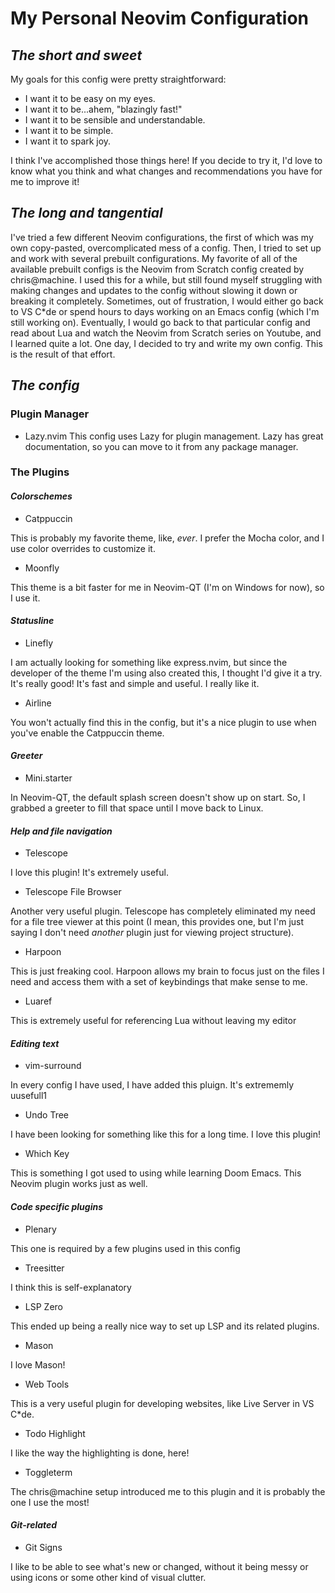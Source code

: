 # My Personal Neovim Configuration

## *The short and sweet*
My goals for this config were pretty straightforward:

- I want it to be easy on my eyes. 
- I want it to be...ahem, "blazingly fast!"
- I want it to be sensible and understandable.
- I want it to be simple.
- I want it to spark joy.

I think I've accomplished those things here! If you decide to try it, I'd love to know what you think and what changes and 
recommendations you have for me to improve it!

## *The long and tangential*
I've tried a few different Neovim configurations, the first of which was my own copy-pasted, overcomplicated mess of a config.
Then, I tried to set up and work with several prebuilt configurations. My favorite of all of the available prebuilt configs is
the Neovim from Scratch config created by chris@machine. I used this for a while, but still found myself struggling with making
changes and updates to the config without slowing it down or breaking it completely. Sometimes, out of frustration, I would either
go back to VS C*de or spend hours to days working on an Emacs config (which I'm still working on). Eventually, I would go back to
that particular config and read about Lua and watch the Neovim from Scratch series on Youtube, and I learned quite a lot. One day,
I decided to try and write my own config. This is the result of that effort.

## *The config*

### Plugin Manager

- Lazy.nvim
This config uses Lazy for plugin management. Lazy has great documentation, so you can move to it from any package manager.

### The Plugins

#### *Colorschemes*

- Catppuccin

This is probably my favorite theme, like, *ever*. I prefer the Mocha color, and I use color overrides to customize it.

- Moonfly

This theme is a bit faster for me in Neovim-QT (I'm on Windows for now), so I use it. 

#### *Statusline*

- Linefly

I am actually looking for something like express.nvim, but since the developer of the theme I'm using also created this,
I thought I'd give it a try. It's really good! It's fast and simple and useful. I really like it.

- Airline

You won't actually find this in the config, but it's a nice plugin to use when you've enable the Catppuccin theme.

#### *Greeter*

- Mini.starter

In Neovim-QT, the default splash screen doesn't show up on start. So, I grabbed a greeter to fill that space until I move back to Linux.

#### *Help and file navigation*

- Telescope

I love this plugin! It's extremely useful.

- Telescope File Browser

Another very useful plugin. Telescope has completely eliminated my need for a file tree viewer at this point (I mean, this provides
one, but I'm just saying I don't need *another* plugin just for viewing project structure).

- Harpoon

This is just freaking cool. Harpoon allows my brain to focus just on the files I need and access them with a set of keybindings that make
sense to me.

- Luaref

This is extremely useful for referencing Lua without leaving my editor

#### *Editing text*

- vim-surround

In every config I have used, I have added this pluign. It's extrememly uusefull1

- Undo Tree

I have been looking for something like this for a long time. I love this plugin!

- Which Key

This is something I got used to using while learning Doom Emacs. This Neovim plugin works just as well.

#### *Code specific plugins*

- Plenary

This one is required by a few plugins used in this config

- Treesitter

I think this is self-explanatory

- LSP Zero

This ended up being a really nice way to set up LSP and its related plugins.

- Mason

I love Mason!

- Web Tools

This is a very useful plugin for developing websites, like Live Server in VS C*de.

- Todo Highlight

I like the way the highlighting is done, here!

- Toggleterm

The chris@machine setup introduced me to this plugin and it is probably the one I use the most!

#### *Git-related*

- Git Signs

I like to be able to see what's new or changed, without it being messy or using icons or some other kind of visual clutter.
